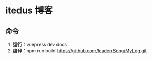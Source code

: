# itedus 博客

## 命令

1. **运行**：vuepress dev docs
2. **编译**：npm run build
   https://github.com/leaderrSong/MyLog.git